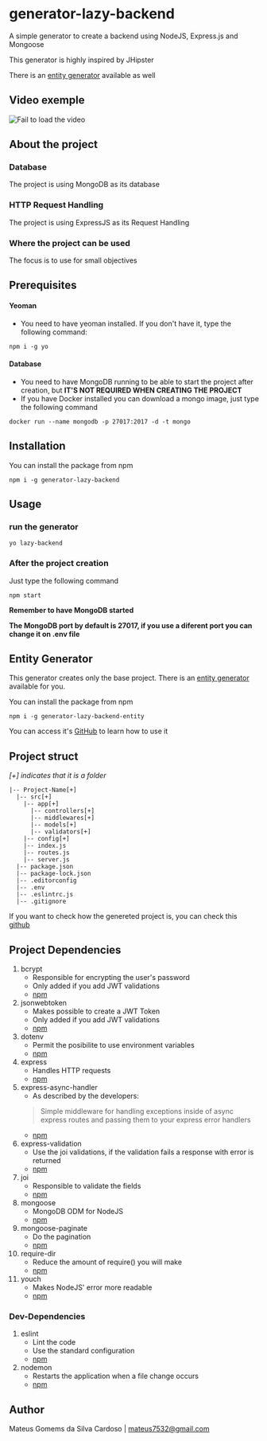 # generator-lazy-backend
A simple generator to create a backend using NodeJS, Express.js and Mongoose

This generator is highly inspired by JHipster

There is an [entity generator](https://github.com/UnDer-7/generator-lazy-backend-entity) available as well
## Video exemple
![Fail to load the video](https://media.giphy.com/media/62789RPCUl8xGsoWMA/giphy.gif)
## About the project
### Database
The project is using MongoDB as its database
### HTTP Request Handling
The project is using ExpressJS as its Request Handling
### Where the project can be used
The focus is to use for small objectives
## Prerequisites
#### Yeoman
- You need to have yeoman installed. If you don't have it, type the following command: 
```
npm i -g yo
```
#### Database
- You need to have MongoDB running to be able to start the project after creation, but **IT'S NOT REQUIRED WHEN CREATING THE PROJECT**
- If you have Docker installed you can download a mongo image, just type the following command
```
docker run --name mongodb -p 27017:2017 -d -t mongo
```
## Installation
You can install the package from npm
```
npm i -g generator-lazy-backend
```
## Usage
### run the generator
```
yo lazy-backend
```
### After the project creation
Just type the following command
```
npm start
```
**Remember to have MongoDB started**

**The MongoDB port by default is 27017, if you use a diferent port you can change it on .env file**
## Entity Generator
This generator creates only the base project. There is an [entity generator](https://github.com/UnDer-7/generator-lazy-backend-entity) available for you.

You can install the package from npm
```
npm i -g generator-lazy-backend-entity
```
You can access it's [GitHub](https://github.com/UnDer-7/generator-lazy-backend-entity) to learn how to use it
## Project struct
*[+] indicates that it is a folder*
```
|-- Project-Name[+]
  |-- src[+]
    |-- app[+]
      |-- controllers[+]
      |-- middlewares[+]
      |-- models[+]
      |-- validators[+]
    |-- config[+]
    |-- index.js
    |-- routes.js
    |-- server.js
  |-- package.json
  |-- package-lock.json
  |-- .editorconfig
  |-- .env
  |-- .eslintrc.js
  |-- .gitignore
  ```
  If you want to check how the genereted project is, you can check this [github](https://github.com/UnDer-7/template-project)
  ## Project Dependencies
  1. bcrypt
     - Responsible for encrypting the user's password
     - Only added if you add JWT validations
     - [npm](https://www.npmjs.com/package/bcrypt)
  2. jsonwebtoken
     - Makes possible to create a JWT Token
     - Only added if you add JWT validations
     - [npm](https://www.npmjs.com/package/jsonwebtoken)
  3. dotenv
     - Permit the posibilite to use environment variables
     - [npm](https://www.npmjs.com/package/dotenv)
  4. express
     - Handles HTTP requests
     - [npm](https://www.npmjs.com/package/express)
  5. express-async-handler
     - As described by the developers:
     > Simple middleware for handling exceptions inside of async express routes and passing them to your express error handlers
     - [npm](https://www.npmjs.com/package/express-async-handler)
  6. express-validation
     - Use the joi validations, if the validation fails a response with error is returned
     - [npm](https://www.npmjs.com/package/express-validation)
  7. joi
     - Responsible to validate the fields
     - [npm](https://www.npmjs.com/package/joi)
  8. mongoose
     - MongoDB ODM for NodeJS
     - [npm](https://www.npmjs.com/package/mongoose)
  9. mongoose-paginate
     - Do the pagination
     - [npm](https://www.npmjs.com/package/mongoose-paginate)
 10. require-dir
     - Reduce the amount of require() you will make
     - [npm](https://www.npmjs.com/package/require-dir)
 11. youch
     - Makes NodeJS' error more readable
     - [npm](https://www.npmjs.com/package/youch)
### Dev-Dependencies 
  1. eslint
     - Lint the code
     - Use the standard configuration
     - [npm](https://www.npmjs.com/package/eslint)
  2. nodemon
     - Restarts the application when a file change occurs
     - [npm](https://www.npmjs.com/package/nodemon)
  ## Author
Mateus Gomems da Silva Cardoso | mateus7532@gmail.com
